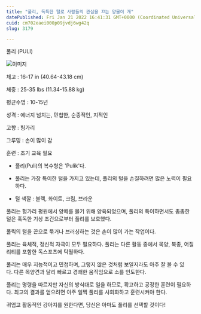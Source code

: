 ```yaml
---
title: "풀리, 독특한 털로 사람들의 관심을 끄는 양몰이 개"
datePublished: Fri Jan 21 2022 16:41:31 GMT+0000 (Coordinated Universal Time)
cuid: cm702eaei000p09jvdj6wg42q
slug: 3179

---
```



풀리 (PULI)

![이미지](https://cdn.hashnode.com/res/hashnode/image/upload/v1739253110912/e3b8140b-3d4d-462a-99ce-b94463948fb9.jpeg)

체고 : 16-17 in (40.64-43.18 cm)

체중 : 25-35 lbs (11.34-15.88 kg)

평균수명 : 10-15년

성격 : 에너지 넘치는, 민첩한, 순종적인, 지적인

고향 : 헝가리

그루밍 : 손이 많이 감

훈련 : 조기 교육 필요

* 풀리(Puli)의 복수형은 'Pulik'다.

* 풀리는 가장 특이한 털을 가지고 있는데, 풀리의 털을 손질하려면 많은 노력이 필요하다.

* 털 색깔 : 블랙, 화이트, 크림, 브라운

풀리는 헝가리 평원에서 양떼를 몰기 위해 양육되었으며, 풀리의 특이하면서도 촘촘한 털은 혹독한 기상 조건으로부터 풀리를 보호했다.

풀릭의 털을 끈으로 묶거나 브러싱하는 것은 손이 많이 가는 작업이다.

풀리는 육체적, 정신적 자극이 모두 필요하다. 풀리는 다른 활동 중에서 목양, 복종, 어질리티를 포함한 독스포츠에 탁월하다.

풀리는 매우 지능적이고 민첩하며, 그렇지 않은 것처럼 보일지라도 아주 잘 볼 수 있다. 다른 목양견과 달리 빠르고 경쾌한 움직임으로 소를 인도한다.

풀리는 명령을 따르지만 자신의 방식대로 일을 하므로, 확고하고 공정한 훈련이 필요하다. 최고의 결과를 얻으려면 아주 일찍 풀리를 사회화하고 훈련시켜야 한다.

귀엽고 활동적인 강아지를 원한다면, 당신은 아마도 풀리를 선택할 것이다!